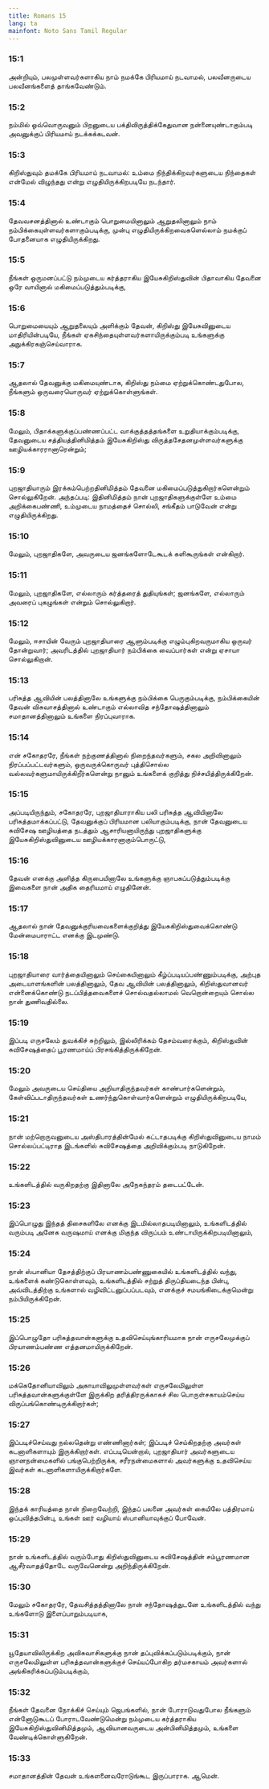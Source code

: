 ```yaml
---
title: Romans 15
lang: ta
mainfont: Noto Sans Tamil Regular
---
```


###  15:1

அன்றியும், பலமுள்ளவர்களாகிய நாம் நமக்கே பிரியமாய் நடவாமல், பலவீனருடைய பலவீனங்களைத் தாங்கவேண்டும்.

###  15:2

நம்மில் ஒவ்வொருவனும் பிறனுடைய பக்திவிருத்திக்கேதுவான நன்னையுண்டாகும்படி அவனுக்குப் பிரியமாய் நடக்கக்கடவன்.

###  15:3

கிறிஸ்துவும் தமக்கே பிரியமாய் நடவாமல்: உம்மை நிந்திக்கிறவர்களுடைய நிந்தைகள் என்மேல் விழுந்தது என்று எழுதியிருக்கிறபடியே நடந்தார்.

###  15:4

தேவவசனத்தினால் உண்டாகும் பொறுமையினாலும் ஆறுதலினாலும் நாம் நம்பிக்கையுள்ளவர்களாகும்படிக்கு, முன்பு எழுதியிருக்கிறவைகளெல்லாம் நமக்குப் போதனையாக எழுதியிருக்கிறது.

###  15:5

நீங்கள் ஒருமனப்பட்டு நம்முடைய கர்த்தராகிய இயேசுகிறிஸ்துவின் பிதாவாகிய தேவனை ஒரே வாயினால் மகிமைப்படுத்தும்படிக்கு,

###  15:6

பொறுமையையும் ஆறுதலையும் அளிக்கும் தேவன், கிறிஸ்து இயேசுவினுடைய மாதிரியின்படியே, நீங்கள் ஏகசிந்தையுள்ளவர்களாயிருக்கும்படி உங்களுக்கு அநுக்கிரகஞ்செய்வாராக.

###  15:7

ஆதலால் தேவனுக்கு மகிமையுண்டாக, கிறிஸ்து நம்மை ஏற்றுக்கொண்டதுபோல, நீங்களும் ஒருவரையொருவர் ஏற்றுக்கொள்ளுங்கள்.

###  15:8

மேலும், பிதாக்களுக்குப்பண்ணப்பட்ட வாக்குத்தத்தங்களை உறுதியாக்கும்படிக்கு, தேவனுடைய சத்தியத்தினிமித்தம் இயேசுகிறிஸ்து விருத்தசேதனமுள்ளவர்களுக்கு ஊழியக்காரரானாரென்றும்;

###  15:9

புறஜாதியாரும் இரக்கம்பெற்றதினிமித்தம் தேவனை மகிமைப்படுத்துகிறார்களென்றும் சொல்லுகிறேன். அந்தப்படி: இதினிமித்தம் நான் புறஜாதிகளுக்குள்ளே உம்மை அறிக்கைபண்ணி, உம்முடைய நாமத்தைச் சொல்லி, சங்கீதம் பாடுவேன் என்று எழுதியிருக்கிறது.

###  15:10

மேலும், புறஜாதிகளே, அவருடைய ஜனங்களோடேகூடக் களிகூருங்கள் என்கிறார்.

###  15:11

மேலும், புறஜாதிகளே, எல்லாரும் கர்த்தரைத் துதியுங்கள்; ஜனங்களே, எல்லாரும் அவரைப் புகழுங்கள் என்றும் சொல்லுகிறார்.

###  15:12

மேலும், ஈசாயின் வேரும் புறஜாதியாரை ஆளும்படிக்கு எழும்புகிறவருமாகிய ஒருவர் தோன்றுவார்; அவரிடத்தில் புறஜாதியார் நம்பிக்கை வைப்பார்கள் என்று ஏசாயா சொல்லுகிறான்.

###  15:13

பரிசுத்த ஆவியின் பலத்தினாலே உங்களுக்கு நம்பிக்கை பெருகும்படிக்கு, நம்பிக்கையின் தேவன் விசுவாசத்தினால் உண்டாகும் எல்லாவித சந்தோஷத்தினாலும் சமாதானத்தினாலும் உங்களை நிரப்புவாராக.

###  15:14

என் சகோதரரே, நீங்கள் நற்குணத்தினால் நிறைந்தவர்களும், சகல அறிவினாலும் நிரப்பப்பட்டவர்களும், ஒருவருக்கொருவர் புத்திசொல்ல வல்லவர்களுமாயிருக்கிறீர்களென்று நானும் உங்களைக் குறித்து நிச்சயித்திருக்கிறேன்.

###  15:15

அப்படியிருந்தும், சகோதரரே, புறஜாதியாராகிய பலி பரிசுத்த ஆவியினாலே பரிசுத்தமாக்கப்பட்டு, தேவனுக்குப் பிரியமான பலியாகும்படிக்கு, நான் தேவனுடைய சுவிசேஷ ஊழியத்தை நடத்தும் ஆசாரியனாயிருந்து புறஜாதிகளுக்கு இயேசுகிறிஸ்துவினுடைய ஊழியக்காரனாகும்பொருட்டு,

###  15:16

தேவன் எனக்கு அளித்த கிருபையினாலே உங்களுக்கு ஞாபகப்படுத்தும்படிக்கு இவைகளை நான் அதிக தைரியமாய் எழுதினேன்.

###  15:17

ஆதலால் நான் தேவனுக்குரியவைகளைக்குறித்து இயேசுகிறிஸ்துவைக்கொண்டு மேன்மைபாராட்ட எனக்கு இடமுண்டு.

###  15:18

புறஜாதியாரை வார்த்தையினாலும் செய்கையினாலும் கீழ்ப்படியப்பண்ணும்படிக்கு, அற்புத அடையாளங்களின் பலத்தினாலும், தேவ ஆவியின் பலத்தினாலும், கிறிஸ்துவானவர் என்னைக்கொண்டு நடப்பித்தவைகளைச் சொல்வதல்லாமல் வெறொன்றையும் சொல்ல நான் துணிவதில்லை.

###  15:19

இப்படி எருசலேம் துவக்கிச் சுற்றிலும், இல்லிரிக்கம் தேசம்வரைக்கும், கிறிஸ்துவின் சுவிசேஷத்தைப் பூரணமாய்ப் பிரசங்கித்திருக்கிறேன்.

###  15:20

மேலும் அவருடைய செய்தியை அறியாதிருந்தவர்கள் காண்பார்களென்றும், கேள்விப்படாதிருந்தவர்கள் உணர்ந்துகொள்வார்களென்றும் எழுதியிருக்கிறபடியே,

###  15:21

நான் மற்றொருவனுடைய அஸ்திபாரத்தின்மேல் கட்டாதபடிக்கு கிறிஸ்துவினுடைய நாமம் சொல்லப்பட்டிராத இடங்களில் சுவிசேஷத்தை அறிவிக்கும்படி நாடுகிறேன்.

###  15:22

உங்களிடத்தில் வருகிறதற்கு இதினாலே அநேகந்தரம் தடைபட்டேன்.

###  15:23

இப்பொழுது இந்தத் திசைகளிலே எனக்கு இடமில்லாதபடியினாலும், உங்களிடத்தில் வரும்படி அனேக வருஷமாய் எனக்கு மிகுந்த விருப்பம் உண்டாயிருக்கிறபடியினாலும்,

###  15:24

நான் ஸ்பானியா தேசத்திற்குப் பிரயாணம்பண்ணுகையில் உங்களிடத்தில் வந்து, உங்களைக் கண்டுகொள்ளவும், உங்களிடத்தில் சற்றுத் திருப்தியடைந்த பின்பு, அவ்விடத்திற்கு உங்களால் வழிவிட்டனுப்பப்படவும், எனக்குச் சமயங்கிடைக்குமென்று நம்பியிருக்கிறேன்.

###  15:25

இப்பொழுதோ பரிசுத்தவான்களுக்கு உதவிசெய்யுங்காரியமாக நான் எருசலேமுக்குப் பிரயாணம்பண்ண எத்தனமாயிருக்கிறேன்.

###  15:26

மக்கெதோனியாவிலும் அகாயாவிலுமுள்ளவர்கள் எருசலேமிலுள்ள பரிசுத்தவான்களுக்குள்ளே இருக்கிற தரித்திரருக்காகச் சில பொருள்சகாயம்செய்ய விருப்பங்கொண்டிருக்கிறார்கள்;

###  15:27

இப்படிச்செய்வது நல்லதென்று எண்ணினார்கள்; இப்படிச் செய்கிறதற்கு அவர்கள் கடனாளிகளாயும் இருக்கிறார்கள். எப்படியென்றால், புறஜாதியார் அவர்களுடைய ஞானநன்மைகளில் பங்குபெற்றிருக்க, சரீரநன்மைகளால் அவர்களுக்கு உதவிசெய்ய இவர்கள் கடனாளிகளாயிருக்கிறார்களே.

###  15:28

இந்தக் காரியத்தை நான் நிறைவேற்றி, இந்தப் பலனை அவர்கள் கையிலே பத்திரமாய் ஒப்புவித்தபின்பு, உங்கள் ஊர் வழியாய் ஸ்பானியாவுக்குப் போவேன்.

###  15:29

நான் உங்களிடத்தில் வரும்போது கிறிஸ்துவினுடைய சுவிசேஷத்தின் சம்பூரணமான ஆசீர்வாதத்தோடே வருவேனென்று அறிந்திருக்கிறேன்.

###  15:30

மேலும் சகோதரரே, தேவசித்தத்தினாலே நான் சந்தோஷத்துடனே உங்களிடத்தில் வந்து உங்களோடு இளைப்பாறும்படியாக,

###  15:31

யூதேயாவிலிருக்கிற அவிசுவாசிகளுக்கு நான் தப்புவிக்கப்படும்படிக்கும், நான் எருசலேமிலுள்ள பரிசுத்தவான்களுக்குச் செய்யப்போகிற தர்மசகாயம் அவர்களால் அங்கிகரிக்கப்படும்படிக்கும்,

###  15:32

நீங்கள் தேவனை நோக்கிச் செய்யும் ஜெபங்களில், நான் போராடுவதுபோல நீங்களும் என்னோடுகூடப் போராடவேண்டுமென்று நம்முடைய கர்த்தராகிய இயேசுகிறிஸ்துவினிமித்தமும், ஆவியானவருடைய அன்பினிமித்தமும், உங்களை வேண்டிக்கொள்ளுகிறேன்.

###  15:33

சமாதானத்தின் தேவன் உங்களனைவரோடுங்கூட இருப்பாராக. ஆமென்.

